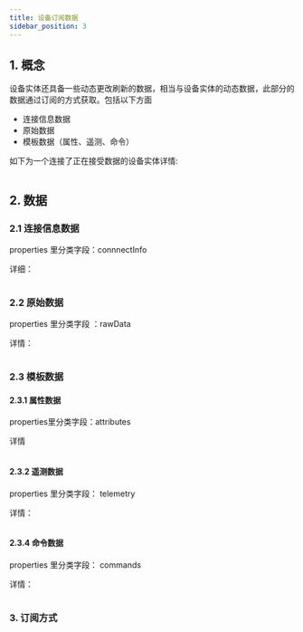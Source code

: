 ```yaml
---
title: 设备订阅数据
sidebar_position: 3
---
```


## 1. 概念

设备实体还具备一些动态更改刷新的数据，相当与设备实体的动态数据，此部分的数据通过订阅的方式获取。包括以下方面

* 连接信息数据
* 原始数据
* 模板数据（属性、遥测、命令）

如下为一个连接了正在接受数据的设备实体详情:

```
```



## 2.  数据

### 2.1 连接信息数据

properties 里分类字段：connnectInfo

详细：

```
```

### 2.2 原始数据 

properties 里分类字段 ：rawData

详情：

```
```

### 2.3 模板数据

#### 2.3.1  属性数据

properties里分类字段：attributes

详情

```
```

#### 2.3.2  遥测数据

properties 里分类字段： telemetry

详情：

```
```

#### 2.3.4  命令数据

properties 里分类字段： commands

详情：

```
```



### 3. 订阅方式



